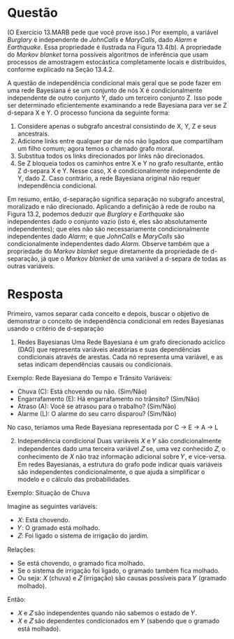 # Questão

(O Exercício 13.MARB pede que você prove isso.) Por exemplo, a variável *Burglary* é independente de *JohnCalls* e *MaryCalls*, dado *Alarm* e *Earthquake*. Essa propriedade é ilustrada na Figura 13.4(b). A propriedade do *Markov blanket* torna possíveis algoritmos de inferência que usam processos de amostragem estocástica completamente locais e distribuídos, conforme explicado na Seção 13.4.2.

A questão de independência condicional mais geral que se pode fazer em uma rede Bayesiana é se um conjunto de nós X é condicionalmente independente de outro conjunto Y, dado um terceiro conjunto Z. Isso pode ser determinado eficientemente examinando a rede Bayesiana para ver se Z d-separa X e Y. O processo funciona da seguinte forma:

1.  Considere apenas o subgrafo ancestral consistindo de X, Y, Z e seus ancestrais.
2.  Adicione links entre qualquer par de nós não ligados que compartilham um filho comum; agora temos o chamado grafo moral.
3.  Substitua todos os links direcionados por links não direcionados.
4.  Se Z bloqueia todos os caminhos entre X e Y no grafo resultante, então Z d-separa X e Y. Nesse caso, X é condicionalmente independente de Y, dado Z. Caso contrário, a rede Bayesiana original não requer independência condicional.

Em resumo, então, d-separação significa separação no subgrafo ancestral, moralizado e não direcionado. Aplicando a definição à rede de roubo na Figura 13.2, podemos deduzir que *Burglary* e *Earthquake* são independentes dado o conjunto vazio (isto é, eles são absolutamente independentes); que eles não são necessariamente condicionalmente independentes dado *Alarm*; e que *JohnCalls* e *MaryCalls* são condicionalmente independentes dado *Alarm*. Observe também que a propriedade do *Markov blanket* segue diretamente da propriedade de d-separação, já que o *Markov blanket* de uma variável a d-separa de todas as outras variáveis.

# Resposta
Primeiro, vamos separar cada conceito e depois, buscar o objetivo de demonstrar o conceito de independência condicional em redes Bayesianas usando o critério de d-separação

1. Redes Bayesianas
Uma Rede Bayesiana é um grafo direcionado acíclico (DAG) que representa variáveis aleatórias e suas dependências condicionais através de arestas. Cada nó representa uma variável, e as setas indicam dependências causais ou condicionais.

Exemplo: Rede Bayesiana do Tempo e Trânsito
Variáveis:
- Chuva (C): Está chovendo ou não. (Sim/Não)
- Engarrafamento (E): Há engarrafamento no trânsito? (Sim/Não)
- Atraso (A): Você se atrasou para o trabalho? (Sim/Não)
- Alarme (L): O alarme do seu carro disparou? (Sim/Não)

No caso, teríamos uma Rede Bayesiana representada por C → E → A → L


2. Independência condicional
Duas variáveis 𝑋 e 𝑌 são condicionalmente independentes dado uma terceira variável 𝑍 se, uma vez conhecido 𝑍, o conhecimento de 𝑋 não traz informação adicional sobre 𝑌, e vice-versa. Em redes Bayesianas, a estrutura do grafo pode indicar quais variáveis são independentes condicionalmente, o que ajuda a simplificar o modelo e o cálculo das probabilidades.

Exemplo: Situação de Chuva

Imagine as seguintes variáveis:
- 𝑋: Está chovendo.
- 𝑌: O gramado está molhado.
- 𝑍: Foi ligado o sistema de irrigação do jardim.

Relações:
- Se está chovendo, o gramado fica molhado.
- Se o sistema de irrigação foi ligado, o gramado também fica molhado.
- Ou seja: 𝑋 (chuva) e 𝑍 (irrigação) são causas possíveis para 𝑌 (gramado molhado).

Então:
- 𝑋 e 𝑍 são independentes quando não sabemos o estado de 𝑌.
- 𝑋 e 𝑍 são dependentes condicionados em 𝑌 (sabendo que o gramado está molhado).

